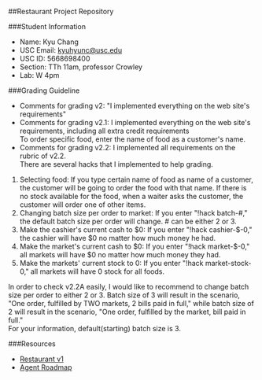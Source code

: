 ##Restaurant Project Repository

###Student Information
  + Name: Kyu Chang
  + USC Email: kyuhyunc@usc.edu 
  + USC ID: 5668698400 
  + Section: TTh 11am, professor Crowley
  + Lab: W 4pm

###Grading Guideline
+ Comments for grading v2: "I implemented everything on the web site's requirements"
+ Comments for grading v2.1: 
 I implemented everything on the web site's requirements, including all extra credit requirements <br/>
 To order specific food, enter the name of food as a customer's name.
+ Comments for grading v2.2:
 I implemented all requirements on the rubric of v2.2. <br/>
 There are several hacks that I implemented to help grading. <br/>
 1. Selecting food: If you type certain name of food as name of a customer, the customer will be going to order the food with that name. If there is no stock available for the food, when a waiter asks the customer, the customer will order one of other items. <br/>
 2. Changing batch size per order to market: If you enter "!hack batch-#," the default batch size per order will change. # can be either 2 or 3. <br/>
 3. Make the cashier's current cash to $0: If you enter "!hack cashier-$-0," the cashier will have $0 no matter how much money he had.
 4. Make the market's current cash to $0: If you enter "!hack market-$-0," all markets will have $0 no matter how much money they had.
 5. Make the markets' current stock to 0: If you enter "!hack market-stock-0," all markets will have 0 stock for all foods.

 In order to check v2.2A easily, I would like to recommend to change batch size per order to either 2 or 3. Batch size of 3 will result in the scenario, "One order, fulfilled by TWO markets, 2 bills paid in full," while batch size of 2 will result in the scenario, "One order, fulfilled by the market, bill paid in full." <br/>
 For your information, default(starting) batch size is 3.
 
###Resources
  + [Restaurant v1](http://www-scf.usc.edu/~csci201/readings/restaurant-v1.html)
  + [Agent Roadmap](http://www-scf.usc.edu/~csci201/readings/agent-roadmap.html)

  
